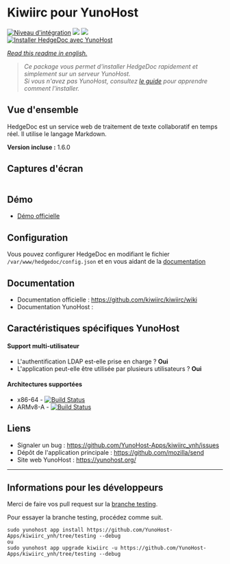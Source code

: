 # Kiwiirc pour YunoHost

[![Niveau d'intégration](https://dash.yunohost.org/integration/hedgedoc.svg)](https://dash.yunohost.org/appci/app/hedgedoc) ![](https://ci-apps.yunohost.org/ci/badges/hedgedoc.status.svg) ![](https://ci-apps.yunohost.org/ci/badges/hedgedoc.maintain.svg)  
[![Installer HedgeDoc avec YunoHost](https://install-app.yunohost.org/install-with-yunohost.png)](https://install-app.yunohost.org/?app=hedgedoc)

*[Read this readme in english.](./README.md)* 

> *Ce package vous permet d'installer HedgeDoc rapidement et simplement sur un serveur YunoHost.  
Si vous n'avez pas YunoHost, consultez [le guide](https://yunohost.org/#/install) pour apprendre comment l'installer.*

## Vue d'ensemble
HedgeDoc est un service web de traitement de texte collaboratif en temps réel. Il utilise le langage Markdown.

**Version incluse :** 1.6.0

## Captures d'écran

![]()

## Démo

* [Démo officielle]()

## Configuration

Vous pouvez configurer HedgeDoc en modifiant le fichier `/var/www/hedgedoc/config.json` et en vous aidant de la [documentation](https://github.com/hedgedoc/server/blob/master/docs/configuration.md)

## Documentation

 * Documentation officielle : https://github.com/kiwiirc/kiwiirc/wiki
 * Documentation YunoHost : 

## Caractéristiques spécifiques YunoHost

#### Support multi-utilisateur

* L'authentification LDAP est-elle prise en charge ? **Oui**
* L'application peut-elle être utilisée par plusieurs utilisateurs ? **Oui**

#### Architectures supportées

* x86-64 - [![Build Status](https://ci-apps.yunohost.org/ci/logs/kiwiirc%20%28Apps%29.svg)](https://ci-apps.yunohost.org/ci/apps/kiwiirc/)
* ARMv8-A - [![Build Status](https://ci-apps-arm.yunohost.org/ci/logs/kiwiirc%20%28Apps%29.svg)](https://ci-apps-arm.yunohost.org/ci/apps/kiwiirc/)

## Liens

 * Signaler un bug : https://github.com/YunoHost-Apps/kiwiirc_ynh/issues
 * Dépôt de l'application principale : https://github.com/mozilla/send
 * Site web YunoHost : https://yunohost.org/

---

## Informations pour les développeurs

Merci de faire vos pull request sur la [branche testing](https://github.com/YunoHost-Apps/kiwiirc_ynh/tree/testing).

Pour essayer la branche testing, procédez comme suit.
```
sudo yunohost app install https://github.com/YunoHost-Apps/kiwiirc_ynh/tree/testing --debug
ou
sudo yunohost app upgrade kiwiirc -u https://github.com/YunoHost-Apps/kiwiirc_ynh/tree/testing --debug
```
